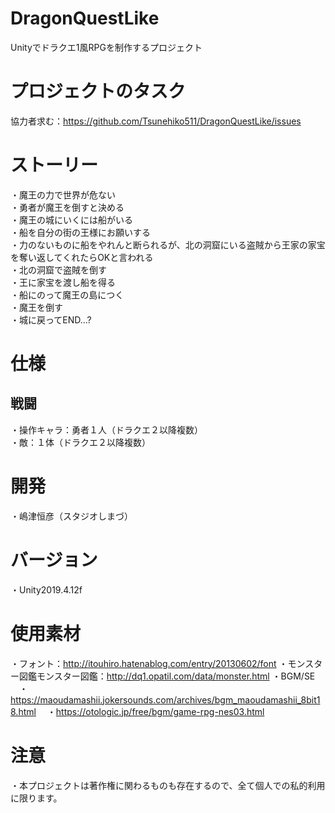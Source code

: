 # DragonQuestLike
Unityでドラクエ1風RPGを制作するプロジェクト

# プロジェクトのタスク
協力者求む：https://github.com/Tsunehiko511/DragonQuestLike/issues

# ストーリー
・魔王の力で世界が危ない  
・勇者が魔王を倒すと決める  
・魔王の城にいくには船がいる  
・船を自分の街の王様にお願いする  
・力のないものに船をやれんと断られるが、北の洞窟にいる盗賊から王家の家宝を奪い返してくれたらOKと言われる  
・北の洞窟で盗賊を倒す  
・王に家宝を渡し船を得る  
・船にのって魔王の島につく  
・魔王を倒す  
・城に戻ってEND...?

# 仕様
## 戦闘
・操作キャラ：勇者１人（ドラクエ２以降複数）  
・敵：１体（ドラクエ２以降複数）  

# 開発
・嶋津恒彦（スタジオしまづ）

# バージョン
・Unity2019.4.12f

# 使用素材
・フォント：http://itouhiro.hatenablog.com/entry/20130602/font
・モンスター図鑑モンスター図鑑：http://dq1.opatil.com/data/monster.html
・BGM/SE
　・https://maoudamashii.jokersounds.com/archives/bgm_maoudamashii_8bit18.html
　・https://otologic.jp/free/bgm/game-rpg-nes03.html

# 注意
・本プロジェクトは著作権に関わるものも存在するので、全て個人での私的利用に限ります。
